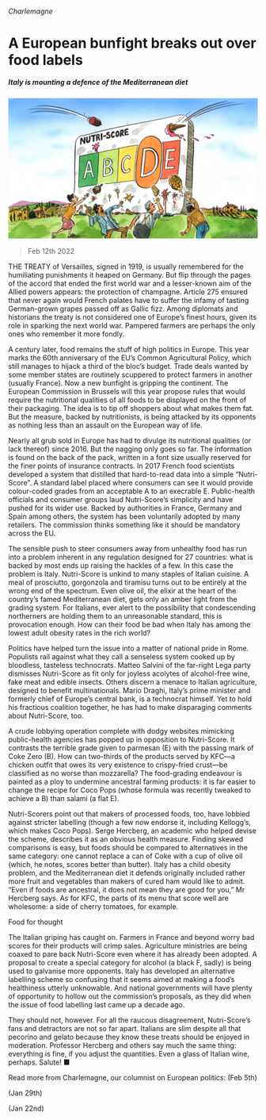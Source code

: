 ###### Charlemagne

# A European bunfight breaks out over food labels 

##### Italy is mounting a defence of the Mediterranean diet 

![image](images/20220212_EUD000_0.jpg) 

> Feb 12th 2022 

THE TREATY of Versailles, signed in 1919, is usually remembered for the humiliating punishments it heaped on Germany. But flip through the pages of the accord that ended the first world war and a lesser-known aim of the Allied powers appears: the protection of champagne. Article 275 ensured that never again would French palates have to suffer the infamy of tasting German-grown grapes passed off as Gallic fizz. Among diplomats and historians the treaty is not considered one of Europe’s finest hours, given its role in sparking the next world war. Pampered farmers are perhaps the only ones who remember it more fondly.

A century later, food remains the stuff of high politics in Europe. This year marks the 60th anniversary of the EU’s Common Agricultural Policy, which still manages to hijack a third of the bloc’s budget. Trade deals wanted by some member states are routinely scuppered to protect farmers in another (usually France). Now a new bunfight is gripping the continent. The European Commission in Brussels will this year propose rules that would require the nutritional qualities of all foods to be displayed on the front of their packaging. The idea is to tip off shoppers about what makes them fat. But the measure, backed by nutritionists, is being attacked by its opponents as nothing less than an assault on the European way of life.


Nearly all grub sold in Europe has had to divulge its nutritional qualities (or lack thereof) since 2016. But the nagging only goes so far. The information is found on the back of the pack, written in a font size usually reserved for the finer points of insurance contracts. In 2017 French food scientists developed a system that distilled that hard-to-read data into a simple “Nutri-Score”. A standard label placed where consumers can see it would provide colour-coded grades from an acceptable A to an execrable E. Public-health officials and consumer groups laud Nutri-Score’s simplicity and have pushed for its wider use. Backed by authorities in France, Germany and Spain among others, the system has been voluntarily adopted by many retailers. The commission thinks something like it should be mandatory across the EU.

The sensible push to steer consumers away from unhealthy food has run into a problem inherent in any regulation designed for 27 countries: what is backed by most ends up raising the hackles of a few. In this case the problem is Italy. Nutri-Score is unkind to many staples of Italian cuisine. A meal of prosciutto, gorgonzola and tiramisu turns out to be entirely at the wrong end of the spectrum. Even olive oil, the elixir at the heart of the country’s famed Mediterranean diet, gets only an amber light from the grading system. For Italians, ever alert to the possibility that condescending northerners are holding them to an unreasonable standard, this is provocation enough. How can their food be bad when Italy has among the lowest adult obesity rates in the rich world?

Politics have helped turn the issue into a matter of national pride in Rome. Populists rail against what they call a senseless system cooked up by bloodless, tasteless technocrats. Matteo Salvini of the far-right Lega party dismisses Nutri-Score as fit only for joyless acolytes of alcohol-free wine, fake meat and edible insects. Others discern a menace to Italian agriculture, designed to benefit multinationals. Mario Draghi, Italy’s prime minister and formerly chief of Europe’s central bank, is a technocrat himself. Yet to hold his fractious coalition together, he has had to make disparaging comments about Nutri-Score, too.

A crude lobbying operation complete with dodgy websites mimicking public-health agencies has popped up in opposition to Nutri-Score. It contrasts the terrible grade given to parmesan (E) with the passing mark of Coke Zero (B). How can two-thirds of the products served by KFC—a chicken outfit that owes its very existence to crispy-fried crust—be classified as no worse than mozzarella? The food-grading endeavour is painted as a ploy to undermine ancestral farming products: it is far easier to change the recipe for Coco Pops (whose formula was recently tweaked to achieve a B) than salami (a flat E).

Nutri-Scorers point out that makers of processed foods, too, have lobbied against stricter labelling (though a few now endorse it, including Kellogg’s, which makes Coco Pops). Serge Hercberg, an academic who helped devise the scheme, describes it as an obvious health measure. Finding skewed comparisons is easy, but foods should be compared to alternatives in the same category: one cannot replace a can of Coke with a cup of olive oil (which, he notes, scores better than butter). Italy has a child obesity problem, and the Mediterranean diet it defends originally included rather more fruit and vegetables than makers of cured ham would like to admit. “Even if foods are ancestral, it does not mean they are good for you,” Mr Hercberg says. As for KFC, the parts of its menu that score well are wholesome: a side of cherry tomatoes, for example.

Food for thought

The Italian griping has caught on. Farmers in France and beyond worry bad scores for their products will crimp sales. Agriculture ministries are being coaxed to pare back Nutri-Score even where it has already been adopted. A proposal to create a special category for alcohol (a black F, sadly) is being used to galvanise more opponents. Italy has developed an alternative labelling scheme so confusing that it seems aimed at making a food’s healthiness utterly unknowable. And national governments will have plenty of opportunity to hollow out the commission’s proposals, as they did when the issue of food labelling last came up a decade ago.

They should not, however. For all the raucous disagreement, Nutri-Score’s fans and detractors are not so far apart. Italians are slim despite all that pecorino and gelato because they know these treats should be enjoyed in moderation. Professor Hercberg and others say much the same thing: everything is fine, if you adjust the quantities. Even a glass of Italian wine, perhaps. Salute!  ■

Read more from Charlemagne, our columnist on European politics: (Feb 5th)

 (Jan 29th)

 (Jan 22nd)



